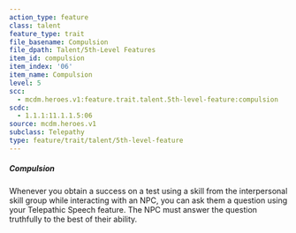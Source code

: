 ```yaml
---
action_type: feature
class: talent
feature_type: trait
file_basename: Compulsion
file_dpath: Talent/5th-Level Features
item_id: compulsion
item_index: '06'
item_name: Compulsion
level: 5
scc:
  - mcdm.heroes.v1:feature.trait.talent.5th-level-feature:compulsion
scdc:
  - 1.1.1:11.1.1.5:06
source: mcdm.heroes.v1
subclass: Telepathy
type: feature/trait/talent/5th-level-feature
---
```


##### Compulsion

Whenever you obtain a success on a test using a skill from the interpersonal skill group while interacting with an NPC, you can ask them a question using your Telepathic Speech feature. The NPC must answer the question truthfully to the best of their ability.
